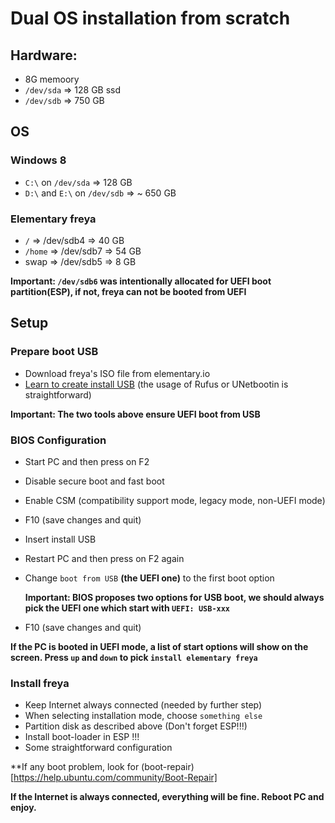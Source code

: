 Dual OS installation from scratch
=================================

## Hardware:
* 8G memoory
* `/dev/sda` => 128 GB ssd
* `/dev/sdb` => 750 GB

## OS

### Windows 8
* `C:\` on `/dev/sda` => 128 GB
* `D:\` and `E:\` on `/dev/sdb` => ~ 650 GB

### Elementary freya
* `/` => /dev/sdb4 => 40 GB
* `/home` => /dev/sdb7 => 54 GB
* swap => /dev/sdb5 => 8 GB

**Important: `/dev/sdb6` was intentionally allocated for UEFI boot partition(ESP), if not, freya can not be booted from UEFI**

## Setup

### Prepare boot USB
* Download freya's ISO file from elementary.io
* [Learn to create install USB](https://elementary.io/docs/installation) (the usage of Rufus or UNetbootin is straightforward)

**Important: The two tools above ensure UEFI boot from USB**

### BIOS Configuration
* Start PC and then press on F2
* Disable secure boot and fast boot
* Enable CSM (compatibility support mode, legacy mode, non-UEFI mode)
* F10 (save changes and quit)
* Insert install USB
* Restart PC and then press on F2 again
* Change `boot from USB` **(the UEFI one)** to the first boot option

	**Important: BIOS proposes two options for USB boot, we should always pick the UEFI one which start with `UEFI: USB-xxx`**

* F10 (save changes and quit)

**If the PC is booted in UEFI mode, a list of start options will show on the screen. Press `up` and `down` to pick `install elementary freya`**

### Install freya
* Keep Internet always connected (needed by further step)
* When selecting installation mode, choose `something else`
* Partition disk as described above (Don't forget ESP!!!)
* Install boot-loader in ESP !!!
* Some straightforward configuration

**If any boot problem, look for (boot-repair)[https://help.ubuntu.com/community/Boot-Repair]

**If the Internet is always connected, everything will be fine. Reboot PC and enjoy.**
